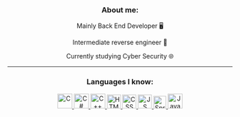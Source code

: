 <h3 align="center">About me:</h3>


<div align="center">
<p>Mainly Back End Developer 🖥️</p>
<p>Intermediate reverse engineer 💾</p>
<p>Currently studying Cyber Security 🌐</p>
</div>

---

<h3 align="center">Languages I know:</h3>
<p align="center">

<a href="https://www.cprogramming.com"/> 
<img alt="C" width="33px" src="https://cdn.jsdelivr.net/gh/devicons/devicon/icons/c/c-plain.svg" />
</a>

<a href="https://learn.microsoft.com/en-us/dotnet/csharp/">
<img alt="C#"width="33px"src="https://cdn.jsdelivr.net/gh/devicons/devicon/icons/csharp/csharp-plain.svg"/> 
</a>

<a href="https://cplusplus.com" >
<img alt="C++" width="33px" src="https://cdn.jsdelivr.net/gh/devicons/devicon/icons/cplusplus/cplusplus-plain.svg" >
</a>

<a href="https://html.com">
<img alt="HTML" width="31px" src="https://cdn.jsdelivr.net/gh/devicons/devicon/icons/html5/html5-plain.svg" />
</a>

<a href="https://www.w3.org">
<img alt="CSS" width="31px" src="https://cdn.jsdelivr.net/gh/devicons/devicon/icons/css3/css3-plain.svg" />
</a>

<a href="https://www.javascript.com">
<img alt="JS" width="31px "src="https://cdn.jsdelivr.net/gh/devicons/devicon/icons/javascript/javascript-original.svg" />
</a>

<a href="https://spring.io">
<img alt="Spring" width="28px" src="https://cdn.jsdelivr.net/gh/devicons/devicon/icons/spring/spring-original.svg" />
</a>

<a href="https://www.java.com/en/">
<img alt="Java" width="33px" src="https://cdn.jsdelivr.net/gh/devicons/devicon/icons/java/java-original.svg" />
</a>

</p>
